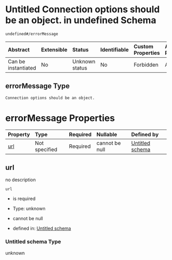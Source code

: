 # Untitled Connection options should be an object. in undefined Schema

```txt
undefined#/errorMessage
```



| Abstract            | Extensible | Status         | Identifiable | Custom Properties | Additional Properties | Access Restrictions | Defined In                                                                    |
| :------------------ | :--------- | :------------- | :----------- | :---------------- | :-------------------- | :------------------ | :---------------------------------------------------------------------------- |
| Can be instantiated | No         | Unknown status | No           | Forbidden         | Allowed               | none                | [connection.schema.json*](json/connection.schema.json "open original schema") |

## errorMessage Type

`Connection options should be an object.`

# errorMessage Properties

| Property    | Type          | Required | Nullable       | Defined by                                            |
| :---------- | :------------ | :------- | :------------- | :---------------------------------------------------- |
| [url](#url) | Not specified | Required | cannot be null | [Untitled schema](undefined.md "undefined#undefined") |

## url

no description

`url`

*   is required

*   Type: unknown

*   cannot be null

*   defined in: [Untitled schema](undefined.md "undefined#undefined")

### Untitled schema Type

unknown
